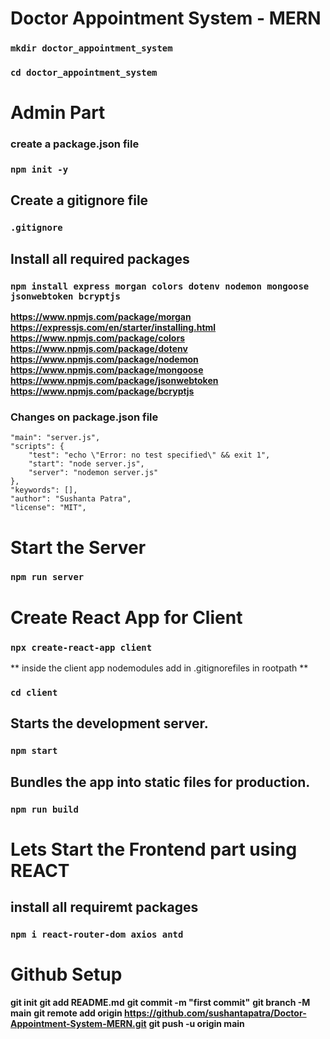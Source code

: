 # Doctor Appointment System - MERN

### `mkdir doctor_appointment_system`

### `cd doctor_appointment_system`

# Admin Part

### create a package.json file

### `npm init -y`

## Create a gitignore file

### `.gitignore`

## Install all required packages

### `npm install express morgan colors dotenv nodemon mongoose jsonwebtoken bcryptjs`

**https://www.npmjs.com/package/morgan**
**https://expressjs.com/en/starter/installing.html**
**https://www.npmjs.com/package/colors**
**https://www.npmjs.com/package/dotenv**
**https://www.npmjs.com/package/nodemon**
**https://www.npmjs.com/package/mongoose**
**https://www.npmjs.com/package/jsonwebtoken**
**https://www.npmjs.com/package/bcryptjs**

### Changes on package.json file

    "main": "server.js",
    "scripts": {
    	"test": "echo \"Error: no test specified\" && exit 1",
    	"start": "node server.js",
    	"server": "nodemon server.js"
    },
    "keywords": [],
    "author": "Sushanta Patra",
    "license": "MIT",

# Start the Server

### `npm run server`

# Create React App for Client

### `npx create-react-app client`

** inside the client app nodemodules add in .gitignorefiles in rootpath **

### `cd client`

## Starts the development server.

### `npm start`

## Bundles the app into static files for production.

### `npm run build`

# Lets Start the Frontend part using REACT

## install all requiremt packages

### `npm i react-router-dom axios antd`

# Github Setup

**git init**
**git add README.md**
**git commit -m "first commit"**
**git branch -M main**
**git remote add origin https://github.com/sushantapatra/Doctor-Appointment-System-MERN.git**
**git push -u origin main**
